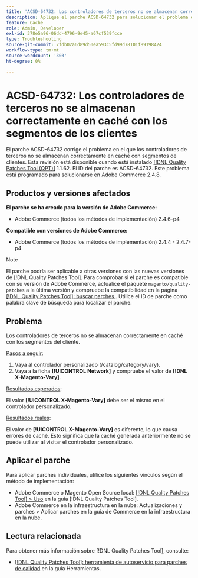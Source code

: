 ```yaml
---
title: 'ACSD-64732: Los controladores de terceros no se almacenan correctamente en caché con los segmentos de los clientes'
description: Aplique el parche ACSD-64732 para solucionar el problema de Adobe Commerce en el que los controladores de terceros no se almacenan correctamente en la caché con segmentos de clientes.
feature: Cache
role: Admin, Developer
exl-id: 378e5a96-06dd-4796-9e45-a67cf539fcce
type: Troubleshooting
source-git-commit: 7fdb02a6d89d50ea593c5fd99d78101f89198424
workflow-type: tm+mt
source-wordcount: '303'
ht-degree: 0%

---
```


# ACSD-64732: Los controladores de terceros no se almacenan correctamente en caché con los segmentos de los clientes

El parche ACSD-64732 corrige el problema en el que los controladores de terceros no se almacenan correctamente en caché con segmentos de clientes. Esta revisión está disponible cuando está instalado [[!DNL Quality Patches Tool (QPT)]](/help/tools/quality-patches-tool/quality-patches-tool-to-self-serve-quality-patches.md) 1.1.62. El ID del parche es ACSD-64732. Este problema está programado para solucionarse en Adobe Commerce 2.4.8.

## Productos y versiones afectados

**El parche se ha creado para la versión de Adobe Commerce:**

* Adobe Commerce (todos los métodos de implementación) 2.4.6-p4

**Compatible con versiones de Adobe Commerce:**

* Adobe Commerce (todos los métodos de implementación) 2.4.4 - 2.4.7-p4

>[!NOTE]
>
>El parche podría ser aplicable a otras versiones con las nuevas versiones de [!DNL Quality Patches Tool]. Para comprobar si el parche es compatible con su versión de Adobe Commerce, actualice el paquete `magento/quality-patches` a la última versión y compruebe la compatibilidad en la página [[!DNL Quality Patches Tool]: buscar parches &#x200B;](https://experienceleague.adobe.com/tools/commerce-quality-patches/index.html?lang=es). Utilice el ID de parche como palabra clave de búsqueda para localizar el parche.

## Problema

Los controladores de terceros no se almacenan correctamente en caché con los segmentos del cliente.

<u>Pasos a seguir</u>:

1. Vaya al controlador personalizado (/catalog/category/vary).
1. Vaya a la ficha **[!UICONTROL Network]** y compruebe el valor de **[!DNL X-Magento-Vary]**.

<u>Resultados esperados</u>:

El valor **[!UICONTROL X-Magento-Vary]** debe ser el mismo en el controlador personalizado.

<u>Resultados reales</u>:

El valor de **[!UICONTROL X-Magento-Vary]** es diferente, lo que causa errores de caché. Esto significa que la caché generada anteriormente no se puede utilizar al visitar el controlador personalizado.

## Aplicar el parche

Para aplicar parches individuales, utilice los siguientes vínculos según el método de implementación:

* Adobe Commerce o Magento Open Source local: [[!DNL Quality Patches Tool] > Uso](/help/tools/quality-patches-tool/usage.md) en la guía [!DNL Quality Patches Tool].
* Adobe Commerce en la infraestructura en la nube: Actualizaciones y parches > Aplicar parches en la guía de Commerce en la infraestructura en la nube.

## Lectura relacionada

Para obtener más información sobre [!DNL Quality Patches Tool], consulte:

* [[!DNL Quality Patches Tool]: herramienta de autoservicio para parches de calidad](/help/tools/quality-patches-tool/quality-patches-tool-to-self-serve-quality-patches.md) en la guía Herramientas.
